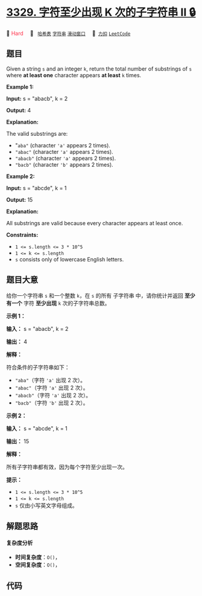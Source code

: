 # [3329. 字符至少出现 K 次的子字符串 II 🔒](https://2xiao.github.io/leetcode-js/problem/3329.html)

🔴 <font color=#ff334b>Hard</font>&emsp; 🔖&ensp; [`哈希表`](/tag/hash-table.md) [`字符串`](/tag/string.md) [`滑动窗口`](/tag/sliding-window.md)&emsp; 🔗&ensp;[`力扣`](https://leetcode.cn/problems/count-substrings-with-k-frequency-characters-ii) [`LeetCode`](https://leetcode.com/problems/count-substrings-with-k-frequency-characters-ii)

## 题目

Given a string `s` and an integer `k`, return the total number of substrings
of `s` where **at least one** character appears **at least** `k` times.



**Example 1:**

**Input:** s = "abacb", k = 2

**Output:** 4

**Explanation:**

The valid substrings are:

  * "`aba"` (character `'a'` appears 2 times).
  * `"abac"` (character `'a'` appears 2 times).
  * `"abacb"` (character `'a'` appears 2 times).
  * `"bacb"` (character `'b'` appears 2 times).

**Example 2:**

**Input:** s = "abcde", k = 1

**Output:** 15

**Explanation:**

All substrings are valid because every character appears at least once.



**Constraints:**

  * `1 <= s.length <= 3 * 10^5`
  * `1 <= k <= s.length`
  * `s` consists only of lowercase English letters.


## 题目大意

给你一个字符串 `s` 和一个整数 `k`，在 `s` 的所有 子字符串 中，请你统计并返回 **至少有一个** 字符 **至少出现** `k`
次的子字符串总数。



**示例 1：**

**输入：** s = "abacb", k = 2

**输出：** 4

**解释：**

符合条件的子字符串如下：

  * `"aba"`（字符 `'a'` 出现 2 次）。
  * `"abac"`（字符 `'a'` 出现 2 次）。
  * `"abacb"`（字符 `'a'` 出现 2 次）。
  * `"bacb"`（字符 `'b'` 出现 2 次）。

**示例 2：**

**输入：** s = "abcde", k = 1

**输出：** 15

**解释：**

所有子字符串都有效，因为每个字符至少出现一次。



**提示：**

  * `1 <= s.length <= 3 * 10^5`
  * `1 <= k <= s.length`
  * `s` 仅由小写英文字母组成。




## 解题思路

#### 复杂度分析

- **时间复杂度**：`O()`，
- **空间复杂度**：`O()`，

## 代码

```javascript

```